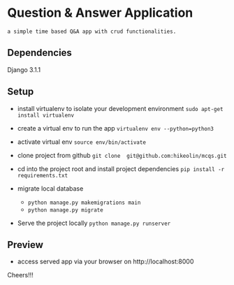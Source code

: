 # Question & Answer Application 
    a simple time based Q&A app with crud functionalities.
##  Dependencies
Django 3.1.1

## Setup
   - install virtualenv to isolate your development environment `sudo apt-get install virtualenv`
   - create a virtual env to run the app `virtualenv env --python=python3`
   - activate virtual env `source env/bin/activate`
   - clone project from github `git clone  git@github.com:hikeolin/mcqs.git`
   - cd into the project root and install project dependencies `pip install -r requirements.txt`
   - migrate local database 
     - `python manage.py makemigrations main`
     - `python manage.py migrate`
   
   - Serve the project locally 
    `python manage.py runserver`

## Preview
- access served app via your browser on http://localhost:8000 

Cheers!!!